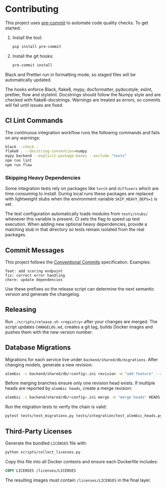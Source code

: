 # Contributing

This project uses [pre-commit](https://pre-commit.com/) to automate code quality checks.
To get started:

1. Install the tool:
   ```bash
   pip install pre-commit
   ```
2. Install the git hooks:
   ```bash
   pre-commit install
   ```

Black and Prettier run in formatting mode, so staged files will be automatically
updated.

The hooks enforce Black, flake8, mypy, docformatter, pydocstyle, eslint, prettier, flow and stylelint. Docstrings should follow the Numpy style and are checked with flake8-docstrings. Warnings are treated as errors, so commits will fail until issues are fixed.

## CI Lint Commands

The continuous integration workflow runs the following commands and fails on any warnings:

```bash
black --check .
flake8 . --docstring-convention=numpy
mypy backend --explicit-package-bases --exclude "tests"
npm run lint
npm run flow
```

### Skipping Heavy Dependencies

Some integration tests rely on packages like `torch` and `diffusers` which are
time consuming to install. During local runs these packages are replaced with
lightweight stubs when the environment variable `SKIP_HEAVY_DEPS=1` is set.

The test configuration automatically loads modules from `tests/stubs/` whenever
this variable is present. CI sets the flag to speed up test execution. When
adding new optional heavy dependencies, provide a matching stub in that
directory so tests remain isolated from the real packages.

## Commit Messages

This project follows the [Conventional Commits](https://www.conventionalcommits.org/) specification. Examples:

```
feat: add scoring endpoint
fix: correct error handling
chore: update dependencies
```

Use these prefixes so the release script can determine the next semantic version and generate the changelog.

## Releasing

Run `./scripts/release.sh <registry>` after your changes are merged. The script updates `CHANGELOG.md`, creates a git tag, builds Docker images and pushes them with the new version number.

## Database Migrations

Migrations for each service live under `backend/shared/db/migrations`. After changing models, generate a new revision:

```bash
alembic -c backend/shared/db/<config>.ini revision -m "add feature" --autogenerate
```

Before merging branches ensure only one revision head exists. If multiple heads are reported by `alembic heads`, create a merge revision:

```bash
alembic -c backend/shared/db/<config>.ini merge -m "merge heads" HEADS
```

Run the migration tests to verify the chain is valid:

```bash
pytest tests/test_migrations.py tests/integration/test_alembic_heads.py
```

## Third-Party Licenses

Generate the bundled `LICENSES` file with:

```bash
python scripts/collect_licenses.py
```

Copy this file into all Docker contexts and ensure each Dockerfile includes:

```Dockerfile
COPY LICENSES /licenses/LICENSES
```

The resulting images must contain `/licenses/LICENSES` in the final layer.
